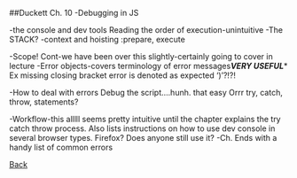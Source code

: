 ##Duckett Ch. 10
-Debugging in JS

-the console and dev tools
Reading the order of execution-unintuitive
-The STACK?
-context and hoisting
:prepare, execute

-Scope! Cont-we have been over this slightly-certainly going to cover in lecture
-Error objects-covers terminology of error messages***VERY USEFUL****
Ex missing closing bracket error is denoted as expected ‘)’?!?!

-How to deal with errors
Debug the script….hunh. that easy
Orrr try, catch, throw, statements?

-Workflow-this alllll seems pretty intuitive until the chapter explains the try catch throw process. Also lists instructions on how to use dev console in several browser types. Firefox? Does anyone still use it?
-Ch. Ends with a handy list of common errors

[Back](README.md)